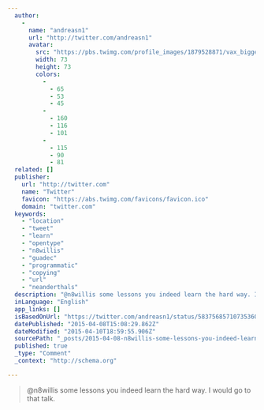 ```yaml
---
  author: 
    - 
      name: "andreasn1"
      url: "http://twitter.com/andreasn1"
      avatar: 
        src: "https://pbs.twimg.com/profile_images/1879528871/vax_bigger.jpg"
        width: 73
        height: 73
        colors: 
          - 
            - 65
            - 53
            - 45
          - 
            - 160
            - 116
            - 101
          - 
            - 115
            - 90
            - 81
  related: []
  publisher: 
    url: "http://twitter.com"
    name: "Twitter"
    favicon: "https://abs.twimg.com/favicons/favicon.ico"
    domain: "twitter.com"
  keywords: 
    - "location"
    - "tweet"
    - "learn"
    - "opentype"
    - "n8willis"
    - "guadec"
    - "programmatic"
    - "copying"
    - "url"
    - "neanderthals"
  description: "@n8willis some lessons you indeed learn the hard way. I would go to that talk."
  inLanguage: "English"
  app_links: []
  isBasedOnUrl: "https://twitter.com/andreasn1/status/583756857107353600"
  datePublished: "2015-04-08T15:08:29.862Z"
  dateModified: "2015-04-10T18:59:55.906Z"
  sourcePath: "_posts/2015-04-08-n8willis-some-lessons-you-indeed-learn-the-hard-way-i-woul.md"
  published: true
  _type: "Comment"
  _context: "http://schema.org"

---
```

> @n8willis some lessons you indeed learn the hard way. I would go to that talk.
